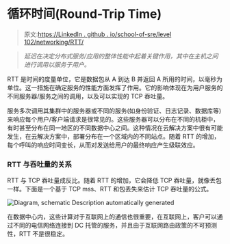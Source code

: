 # 循环时间(Round-Trip Time)

> 原文:[https://LinkedIn . github . io/school-of-sre/level 102/networking/RTT/](https://linkedin.github.io/school-of-sre/level102/networking/rtt/)

> *延迟在决定分布式服务/应用的整体性能中起着关键作用，其中在主机之间进行调用以服务于用户。*

RTT 是时间的度量单位，它是数据包从 A 到达 B 并返回 A 所用的时间，以毫秒为单位。这一措施在确定服务的性能方面发挥了作用。它的影响体现在为用户服务的不同服务器/服务之间的调用，以及可以实现的 TCP 吞吐量。

服务多次调用其集群中的服务器或不同的服务(如身份验证、日志记录、数据库等)来响应每个用户/客户端请求是很常见的。这些服务器可以分布在不同的机柜中，有时甚至分布在同一地区的不同数据中心之间。这种情况在云解决方案中很有可能发生，在云解决方案中，部署分布在一个区域内的不同站点。随着 RTT 的增加，每个呼叫的响应时间变长，从而对发送给用户的最终响应产生级联效应。

### RTT 与吞吐量的关系

RTT 与 TCP 吞吐量成反比。随着 RTT 的增加，它会降低 TCP 吞吐量，就像丢包一样。下面是一个基于 TCP mss、RTT 和包丢失来估计 TCP 吞吐量的公式。

![Diagram, schematic Description automatically
generated](../Images/9285f6e5acbe34359cb9812802f4a7fc.png)

在数据中心内，这些计算对于互联网上的通信也很重要，在互联网上，客户可以通过不同的电信网络连接到 DC 托管的服务，并且由于互联网路由政策的不可预测性，RTT 不是很稳定。